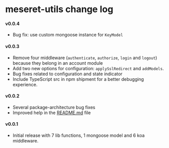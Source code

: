 # meseret-utils change log

#### v0.0.4

- Bug fix: use custom mongoose instance for `KeyModel`

#### v0.0.3

- Remove four middleware (`authenticate`, `authorize`, `login` and `logout`) because they belong in an account module
- Add two new options for configuration: `applySslRedirect` and `addModels`.
- Bug fixes related to configuration and state indicator
- Include TypeScript src in npm shipment for a better debugging experience.

#### v0.0.2

- Several package-architecture bug fixes
- Improved help in the [README.md](README.md) file

#### v0.0.1

- Initial release with 7 lib functions, 1 mongoose model and 6 koa middleware.
